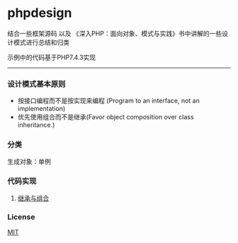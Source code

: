 # phpdesign

结合一些框架源码 以及 《深入PHP：面向对象、模式与实践》书中讲解的一些设计模式进行总结和归类

示例中的代码基于PHP7.4.3实现

---
### 设计模式基本原则

- 按接口编程而不是按实现来编程 (Program to an interface, not an implementation)
- 优先使用组合而不是继承(Favor object composition over class inheritance.)

### 分类 

生成对象：单例

### 代码实现

1. [继承与组合](./组合与继承/README.md)




### License
[MIT](https://github.com/scauxiaoxu/phpdesign/blob/main/LICENSE)